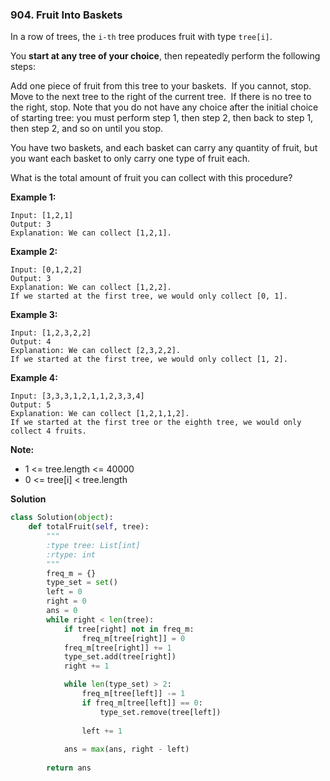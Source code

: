 ### 904. Fruit Into Baskets

In a row of trees, the `i-th` tree produces fruit with type `tree[i]`.

You **start at any tree of your choice**, then repeatedly perform the following steps:

Add one piece of fruit from this tree to your baskets.  If you cannot, stop.
Move to the next tree to the right of the current tree.  If there is no tree to the right, stop.
Note that you do not have any choice after the initial choice of starting tree: you must perform step 1, then step 2, then back to step 1, then step 2, and so on until you stop.

You have two baskets, and each basket can carry any quantity of fruit, but you want each basket to only carry one type of fruit each.

What is the total amount of fruit you can collect with this procedure?

**Example 1:**
```
Input: [1,2,1]
Output: 3
Explanation: We can collect [1,2,1].
```

**Example 2:**
```
Input: [0,1,2,2]
Output: 3
Explanation: We can collect [1,2,2].
If we started at the first tree, we would only collect [0, 1].
```

**Example 3:**
```
Input: [1,2,3,2,2]
Output: 4
Explanation: We can collect [2,3,2,2].
If we started at the first tree, we would only collect [1, 2].
```

**Example 4:**
```
Input: [3,3,3,1,2,1,1,2,3,3,4]
Output: 5
Explanation: We can collect [1,2,1,1,2].
If we started at the first tree or the eighth tree, we would only collect 4 fruits.
```

**Note:**
- 1 <= tree.length <= 40000
- 0 <= tree[i] < tree.length

**Solution**
```Python
class Solution(object):
    def totalFruit(self, tree):
        """
        :type tree: List[int]
        :rtype: int
        """
        freq_m = {}
        type_set = set()
        left = 0
        right = 0
        ans = 0
        while right < len(tree):
            if tree[right] not in freq_m:
                freq_m[tree[right]] = 0
            freq_m[tree[right]] += 1
            type_set.add(tree[right])
            right += 1

            while len(type_set) > 2:
                freq_m[tree[left]] -= 1
                if freq_m[tree[left]] == 0:
                    type_set.remove(tree[left])
                
                left += 1
            
            ans = max(ans, right - left)
        
        return ans
```